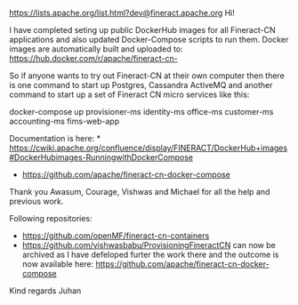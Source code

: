 https://lists.apache.org/list.html?dev@fineract.apache.org
Hi!

I have completed seting up public DockerHub images for all Fineract-CN
applications and also updated Docker-Compose scripts to run them. Docker
images are automatically built and uploaded to:
https://hub.docker.com/r/apache/fineract-cn-<projectname>

So if anyone wants to try out Fineract-CN at their own computer then there
is one command to start up Postgres, Cassandra ActiveMQ and another command
to start up a set of Fineract CN micro services like this:

docker-compose up provisioner-ms identity-ms office-ms customer-ms
accounting-ms fims-web-app

Documentation is here:
*
https://cwiki.apache.org/confluence/display/FINERACT/DockerHub+images#DockerHubimages-RunningwithDockerCompose
* https://github.com/apache/fineract-cn-docker-compose

Thank you Awasum, Courage, Vishwas and Michael for all the help and
previous work.

Following repositories:
* https://github.com/openMF/fineract-cn-containers
* https://github.com/vishwasbabu/ProvisioningFineractCN
can now be archived as I have defeloped furter the work there and the
outcome is now available here:
https://github.com/apache/fineract-cn-docker-compose

Kind regards
Juhan
